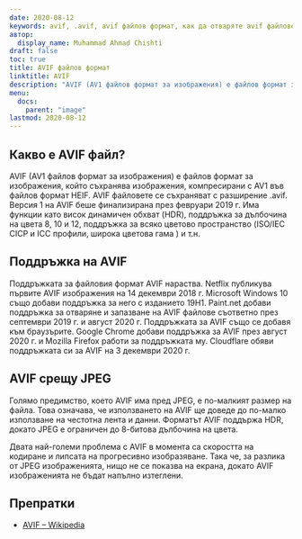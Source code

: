 ```yaml
---
date: 2020-08-12
keywords: avif, .avif, avif файлов формат, как да отваряте avif файлове, avif файлово разширение, .avif файлово разширение, .avif файлов формат
автор:
  display_name: Muhammad Ahmad Chishti
draft: false
toc: true
title: AVIF файлов формат
linktitle: AVIF
description: "AVIF (AV1 файлов формат за изображения) е файлов формат за изображения, който съхранява изображения, компресирани с AV1 във файлов формат HEIF. AVIF файловете се съхраняват с разширение .avif."
menu:
  docs:
    parent: "image"
lastmod: 2020-08-12
---
```


## Какво е AVIF файл? ##

AVIF (AV1 файлов формат за изображения) е файлов формат за изображения, който съхранява изображения, компресирани с AV1 във файлов формат HEIF. AVIF файловете се съхраняват с разширение .avif. Версия 1 на AVIF беше финализирана през февруари 2019 г. Има функции като висок динамичен обхват (HDR), поддръжка за дълбочина на цвета 8, 10 и 12, поддръжка за всяко цветово пространство (ISO/IEC CICP и ICC профили, широка цветова гама ) и т.н.

## Поддръжка на AVIF ##

Поддръжката за файловия формат AVIF нараства. Netflix публикува първите AVIF изображения на 14 декември 2018 г. Microsoft Windows 10 също добави поддръжка за него с изданието 19H1. Paint.net добави поддръжка за отваряне и запазване на AVIF файлове съответно през септември 2019 г. и август 2020 г. Поддръжката за AVIF също се добавя към браузърите. Google Chrome добави поддръжка за AVIF през август 2020 г. и Mozilla Firefox работи за поддръжката му. Cloudflare обяви поддръжката си за AVIF на 3 декември 2020 г.

## AVIF срещу JPEG ##

Голямо предимство, което AVIF има пред JPEG, е по-малкият размер на файла. Това означава, че използването на AVIF ще доведе до по-малко използване на честотна лента и данни. Форматът AVIF поддържа HDR, докато JPEG е ограничен до 8-битова дълбочина на цвета.

Двата най-големи проблема с AVIF в момента са скоростта на кодиране и липсата на прогресивно изобразяване. Така че, за разлика от JPEG изображенията, нищо не се показва на екрана, докато AVIF изображенията не бъдат напълно изтеглени.

## Препратки ##

* [AVIF – Wikipedia](https://en.wikipedia.org/wiki/AV1#AV1_Image_File_Format_(AVIF))

